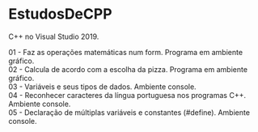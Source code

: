 # EstudosDeCPP
C++ no Visual Studio 2019.

01 - Faz as operações matemáticas num form. Programa em ambiente gráfico.<br> 
02 - Calcula de acordo com a escolha da pizza. Programa em ambiente gráfico.<br> 
03 - Variáveis e seus tipos de dados. Ambiente console. <br>
04 - Reconhecer caracteres da língua portuguesa nos programas C++. Ambiente console. <br>
05 - Declaração de múltiplas variáveis e constantes (#define). Ambiente console. <br>
